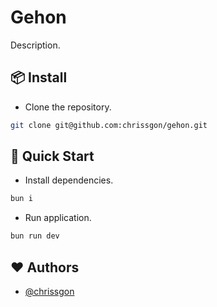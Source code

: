 # Gehon

Description.

## 📦 Install

- Clone the repository.

```bash
git clone git@github.com:chrissgon/gehon.git
```

## 🚀 Quick Start

- Install dependencies.

```bash
bun i
```

- Run application.

```bash
bun run dev
```

## ❤️ Authors

- [@chrissgon](https://www.github.com/chrissgon)
